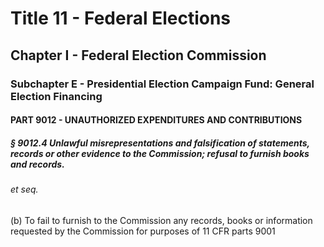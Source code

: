 
# Title 11 - Federal Elections
## Chapter I - Federal Election Commission
### Subchapter E - Presidential Election Campaign Fund: General Election Financing
#### PART 9012 - UNAUTHORIZED EXPENDITURES AND CONTRIBUTIONS
##### § 9012.4 Unlawful misrepresentations and falsification of statements, records or other evidence to the Commission; refusal to furnish books and records.
###### et seq.

(b) To fail to furnish to the Commission any records, books or information requested by the Commission for purposes of 11 CFR parts 9001
